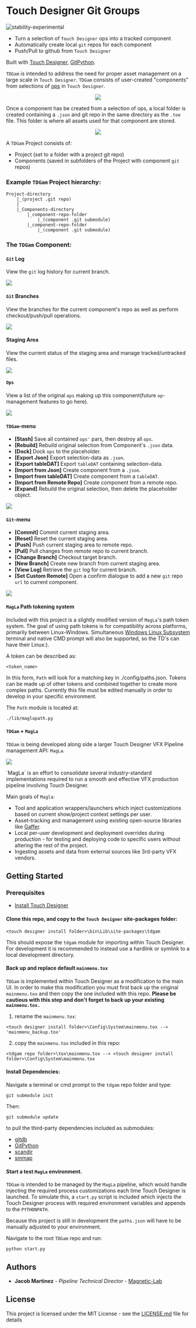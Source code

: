 # Touch Designer Git Groups
![stability-experimental](https://img.shields.io/badge/stability-experimental-orange.svg)

- Turn a selection of `Touch Designer` ops into a tracked component
- Automatically create local `git` repos for each component
- Push/Pull to github from `Touch Designer`

Built with [Touch Designer](https://www.derivative.ca/), [GitPython](https://github.com/gitpython-developers/GitPython).


`TDGam` is intended to address the need for proper asset management on a large scale in `Touch Designer`. `TDGam` consists of user-created "components" from selections of [ops](https://docs.derivative.ca/OP_Class) in `Touch Designer`.

<p align="center">
  <img src="media/component.gif">
</p>

Once a component has be created from a selection of ops, a local folder is created containing a `.json` and git repo in the same directory as the `.toe` file. This folder is where all assets used for that component are stored.

<p align="center">
  <img src="media/stash_json.gif">
</p>

A `TDGam` Project consists of:

- Project (set to a folder with a project git repo)
- Components (saved in subfolders of the Project with component `git` repos)

### Example `TDGam` Project hierarchy:

    Project-directory
        |_(project .git repo)
        |
        |_Components-directory
            |_component-repo-folder
                |_(component .git submodule)
            |_component-repo-folder
                |_(component .git submodule)

### The `TDGam` Component:

#### `Git` Log
View the `git` log history for current branch.

<img src="media/git_log.png">

#### `Git` Branches
View the branches for the current component's repo as well as perform checkout/push/pull operations.

<img src="media/git_branches.png">

#### Staging Area
View the current status of the staging area and manage tracked/untracked files.

<img src="media/staging_area.png">

#### `Ops`
View a list of the original `ops` making up this component(future `op`-management features to go here).

<img src="media/ops.png">


#### `TDGam`-menu
- **[Stash]** Save all contained `ops'` pars, then destroy all `ops`.
- **[Rebuild]** Rebuild original selection from Component's `.json` data.
- **[Dock]** Dock `ops` to the placeholder.
- **[Export Json]** Export selection-data as `.json`.
- **[Export tableDAT]** Export `tableDAT` containing selection-data.
- **[Import from Json]** Create component from a `.json`.
- **[Import from tableDAT]** Create component from a `tableDAT`.
- **[Import from Remote Repo]** Create component from a remote repo.
- **[Expand]** Rebuild the original selection, then delete the placeholder object.

<img src="media/tdgam_menu.png">


#### `Git`-menu
- **[Commit]** Commit current staging area.
- **[Reset]** Reset the current staging area.
- **[Push]** Push current staging area to remote repo.
- **[Pull]** Pull changes from remote repo to current branch.
- **[Change Branch]** Checkout target branch.
- **[New Branch]** Create new branch from current staging area.
- **[View Log]** Retrieve the `git` log for current branch.
- **[Set Custom Remote]** Open a confirm dialogue to add a new `git` repo `url` to current component.

<img src="media/git_menu.png">


#### `MagLa` Path tokening system
Included with this project is a slightly modified version of `MagLa`'s path token system. The goal of using path tokens is for compatibility across platforms, primarily between Linux-Windows. Simultaneous [Windows Linux Subsystem](https://docs.microsoft.com/en-us/windows/wsl/faq) terminal and native CMD prompt will also be supported, so the TD's can have their Linux:).

A token can be described as:
```
<token_name>
```
In this form, `Path` will look for a matching key in ./config/paths.json. Tokens can be made up of other tokens and combined together to create more complex paths. Currently this file must be edited manually in order to develop in your specific environment.

The `Path` module is located at:
```
./lib/maglapath.py
```

#### `TDGam` + `MagLa`
`TDGam` is being developed along side a larger Touch Designer VFX Pipeline management API: `MagLa`.

<p>
<img src="media/magla.png">
</p>
`MagLa` is an effort to consolidate several industry-standard implementations required to run a smooth and effective VFX production pipeline involving Touch Designer.

Main goals of `Magla`:
- Tool and application wrappers/launchers which inject customizations based on current show/project context settings per user.
- Asset-tracking and management using existing open-source libraries like [Gaffer](https://github.com/GafferHQ/gaffer).
- Local per-user development and deployment overrides during production - for testing and deploying code to specific users without altering the rest of the project.
- Ingesting assets and data from external sources like 3rd-party VFX vendors.

## Getting Started

### Prerequisites

* [Install Touch Designer](https://www.derivative.ca/099/Downloads/)

#### Clone this repo, and copy to the `Touch Designer` site-packages folder:
```
<touch designer install folder>\bin\Lib\site-packages\tdgam
```
This should expose the `tdgam` module for importing within Touch Designer. For development it is recommended to instead use a hardlink or symlink to a local development directory.

#### Back up and replace default `mainmenu.tox`
`TDGam` is implemented within Touch Designer as a modification to the main UI. In order to make this modification you must first back up the original `mainmenu.tox` and then copy the one included with this repo. **Please be cautious with this step and don't forget to back up your existing `mainmenu.tox.`**

1. rename the `mainmenu.tox`:
```
<touch designer install folder>\Config\System\mainmenu.tox --> 'mainmenu_backup.tox'
```

2. copy the `mainmenu.tox` included in this repo:
```
<tdgam repo folder>\tox\mainmenu.tox --> <touch designer install folder>\Config\System\mainmenu.tox
```

#### Install Dependencies:
Navigate a terminal or cmd prompt to the `tdgam` repo folder and type:
```
git submodule init
```
Then:
```
git submodule update
```
to pull the third-party dependencies included as submodules:
- [gitdb](https://github.com/gitpython-developers/gitdb)
- [GitPython](https://github.com/gitpython-developers/GitPython)
- [scandir](https://github.com/benhoyt/scandir)
- [smmap](https://github.com/gitpython-developers/smmap)

#### Start a test `MagLa` environment.
`TDGam` is intended to be managed by the `MagLa` pipeline, which would handle injecting the required process customizations each time Touch Designer is launched. To simulate this, a `start.py` script is included which injects the Touch Designer process with required environment variables and appends to the `PYTHONPATH`.

Because this project is still in development the `paths.json` will have to be manually adjusted to your environment.

Navigate to the root `TDGam` repo and run:
```
python start.py
```

## Authors

* **Jacob Martinez** - *Pipeline Technical Director* - [Magnetic-Lab](https://www.magnetic-lab.com/)

## License

This project is licensed under the MIT License - see the [LICENSE.md](LICENSE.md) file for details
